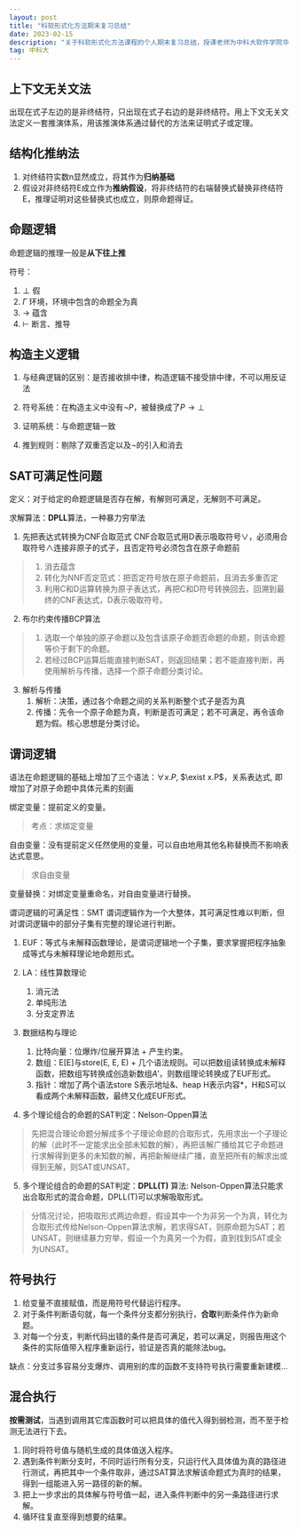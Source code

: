 ```yaml
---
layout: post
title: "科软形式化方法期末复习总结"
date: 2023-02-15 
description: "关于科软形式化方法课程的个人期末复习总结，授课老师为中科大软件学院华保健老师"
tag: 中科大
---   
```



## 上下文无关文法

出现在式子左边的是非终结符，只出现在式子右边的是非终结符。用上下文无关文法定义一套推演体系，用该推演体系通过替代的方法来证明式子或定理。
 
## 结构化推纳法

1. 对终结符实数n显然成立，将其作为**归纳基础**
2. 假设对非终结符E成立作为**推纳假设**，将非终结符的右端替换式替换非终结符E，推理证明对这些替换式也成立，则原命题得证。

## 命题逻辑
命题逻辑的推理一般是**从下往上推**

符号：
1. $\perp$ 假
2. $\Gamma$ 环境，环境中包含的命题全为真
3. $\rightarrow$ 蕴含
4. $\vdash$ 断言、推导

## 构造主义逻辑

1. 与经典逻辑的区别：是否接收排中律，构造逻辑不接受排中律，不可以用反证法

2. 符号系统：在构造主义中没有$\neg P$，被替换成了$P\rightarrow \perp$
3. 证明系统：与命题逻辑一致
4. 推到规则：剔除了双重否定以及$\neg$的引入和消去

## SAT可满足性问题

定义：对于给定的命题逻辑是否存在解，有解则可满足，无解则不可满足。

求解算法：**DPLL**算法，一种暴力穷举法
1. 先把表达式转换为CNF合取范式
CNF合取范式用D表示吸取符号$\vee$，必须用合取符号$\wedge$连接非原子的式子，且否定符号必须包含在原子命题前
> 1. 消去蕴含
> 2. 转化为NNF否定范式：把否定符号放在原子命题前，且消去多重否定
> 3. 利用C和D运算转换为原子表达式，再把C和D符号转换回去，回溯到最终的CNF表达式，D表示吸取符号。

2. 布尔约束传播BCP算法
> 1. 选取一个单独的原子命题以及包含该原子命题否命题的命题，则该命题等价于剩下的命题。
>2. 若经过BCP运算后能直接判断SAT，则返回结果；若不能直接判断，再使用解析与传播，选择一个原子命题分类讨论。

3. 解析与传播
   1. 解析：决策，通过各个命题之间的关系判断整个式子是否为真
   2. 传播：先令一个原子命题为真，判断是否可满足；若不可满足，再令该命题为假。核心思想是分类讨论。


## 谓词逻辑

语法在命题逻辑的基础上增加了三个语法：$\forall x.P$, $\exist x.P$，关系表达式, 即增加了对原子命题中具体元素的刻画

绑定变量：提前定义的变量。
> 考点：求绑定变量

自由变量：没有提前定义任然使用的变量，可以自由地用其他名称替换而不影响表达式意思。
> 求自由变量
>

变量替换：对绑定变量重命名，对自由变量进行替换。

谓词逻辑的可满足性：SMT
谓词逻辑作为一个大整体，其可满足性难以判断，但对谓词逻辑中的部分子集有完整的理论进行判断。
1. EUF：等式与未解释函数理论，是谓词逻辑地一个子集，要求掌握把程序抽象成等式与未解释理论地命题形式。
2. LA：线性算数理论
   1. 消元法
   2. 单纯形法
   3. 分支定界法

3. 数据结构与理论
   1. 比特向量：位爆炸/位展开算法 + 产生约束。
   2. 数组：E[E]与store(E, E, E) + 几个语法规则。可以把数组读转换成未解释函数，把数组写转换成创造新数组$A'$，则数组理论转换成了EUF形式。
   3. 指针：增加了两个语法store S表示地址&、heap H表示内容*，H和S可以看成两个未解释函数，最终又化成EUF形式。

4. 多个理论组合的命题的SAT判定：Nelson-Oppen算法 
> 先把混合理论命题分解成多个子理论命题的合取形式，先用求出一个子理论的解（此时不一定能求出全部未知数的解），再把该解广播给其它子命题进行求解得到更多的未知数的解，再把新解继续广播，直至把所有的解求出或得到无解，则SAT或UNSAT。

5. 多个理论组合的命题的SAT判定：**DPLL(T)** 算法:
    Nelson-Oppen算法只能求出合取形式的混合命题，DPLL(T)可以求解吸取形式。
> 分情况讨论，把吸取形式两边命题，假设其中一个为非另一个为真，转化为合取形式传给Nelson-Oppen算法求解，若求得SAT，则原命题为SAT；若UNSAT，则继续暴力穷举，假设一个为真另一个为假，直到找到SAT或全为UNSAT。


## 符号执行
1. 给变量不直接赋值，而是用符号代替运行程序。
2. 对于条件判断语句就，每一个条件分支都分别执行，**合取**判断条件作为新命题。
3. 对每一个分支，判断代码出错的条件是否可满足，若可以满足，则报告用这个条件的实际值带入程序重新运行，验证是否真的能除法bug。

缺点：分支过多容易分支爆炸、调用别的库的函数不支持符号执行需要重新建模...


## 混合执行

**按需测试**，当遇到调用其它库函数时可以把具体的值代入得到弱检测，而不至于检测无法进行下去。

1. 同时将符号值与随机生成的具体值送入程序。
2. 遇到条件判断分支时，不同时运行所有分支，只运行代入具体值为真的路径进行测试，再把其中一个条件取非，通过SAT算法求解该命题式为真时的结果，得到一组能进入另一路径的新的解。
3. 把上一步求出的具体解与符号值一起，进入条件判断中的另一条路径进行求解。
4. 循环往复直至得到想要的结果。
